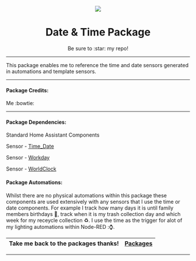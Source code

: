 <p align="center">
  <img src="https://github.com/JamesMcCarthy79/Home-Assistant-Config/blob/master/HA%20Pics/Date_Time.jpg"/>
</p>
<h1 align="center">Date & Time Package</h1>
<p align="center">Be sure to :star: my repo!</p>
<hr *** </hr>

This package enables me to reference the time and date sensors generated in automations and template sensors.

<hr --- </hr> 

<h4 align="left">Package Credits:</h4>

Me :bowtie:

<hr --- </hr>

<h4 align="left">Package Dependencies:</h4>

Standard Home Assistant Components

Sensor - [Time_Date](https://www.home-assistant.io/components/sensor.time_date/)

Sensor - [Workday](https://www.home-assistant.io/components/binary_sensor.workday/)

Sensor - [WorldClock](https://www.home-assistant.io/components/sensor.worldclock/)

<h4 align="left">Package Automations:</h4>

Whilst there are no physical automations within this package these components are used extensively with any sensors that I use the time or date components. 
For example I track how many days it is until family members birthdays :birthday:, track when it is my trash collection day and which week for my receycle collection :recycle:.
I use the time as the trigger for alot of my lighting automations within Node-RED ::watch:.

| Take me back to the packages thanks!| [Packages](https://github.com/JamesMcCarthy79/Home-Assistant-Config/tree/master/config/packages) | 
| --- | --- |

<hr --- </hr>
